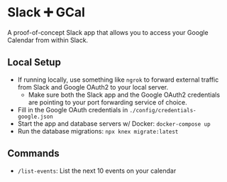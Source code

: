 # Slack :heavy_plus_sign: GCal
A proof-of-concept Slack app that allows you to access your Google Calendar from within Slack.

## Local Setup
- If running locally, use something like `ngrok` to forward external traffic from Slack and Google OAuth2 to your local server.
  - Make sure both the Slack app and the Google OAuth2 credentials are pointing to your port forwarding service of choice.
- Fill in the Google OAuth credentials in `./config/credentials-google.json`
- Start the app and database servers w/ Docker: `docker-compose up`
- Run the database migrations: `npx knex migrate:latest`

## Commands
- `/list-events`: List the next 10 events on your calendar
